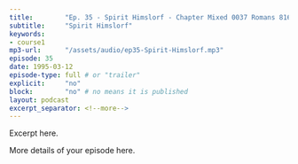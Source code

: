 ```yaml
---
title:        "Ep. 35 - Spirit Himslorf - Chapter Mixed 0037 Romans 816 The Spirit Itself Beareth Witness With Our Spiri"
subtitle:     "Spirit Himslorf"
keywords:
- course1
mp3-url:      "/assets/audio/ep35-Spirit-Himslorf.mp3"
episode: 35
date: 1995-03-12
episode-type: full # or "trailer"
explicit:     "no"
block:        "no" # no means it is published
layout: podcast
excerpt_separator: <!--more-->
---
```

Excerpt here.
<!--more-->

More details of your episode here.
